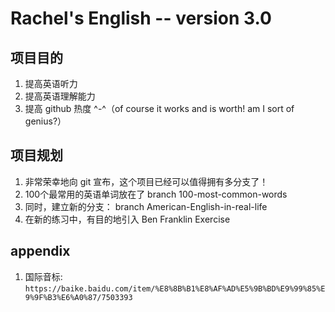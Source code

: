 # Rachel's English -- version 3.0

## 项目目的
1. 提高英语听力
2. 提高英语理解能力
3. 提高 github 热度 ^-^（of course it works and is worth! am I sort of genius?）

## 项目规划
1. 非常荣幸地向 git 宣布，这个项目已经可以值得拥有多分支了！
2. 100个最常用的英语单词放在了 branch 100-most-common-words
3. 同时，建立新的分支： branch American-English-in-real-life
4. 在新的练习中，有目的地引入 Ben Franklin Exercise

## appendix
1. 国际音标: `https://baike.baidu.com/item/%E8%8B%B1%E8%AF%AD%E5%9B%BD%E9%99%85%E9%9F%B3%E6%A0%87/7503393`
